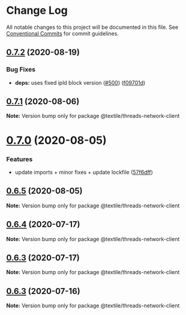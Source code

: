 # Change Log

All notable changes to this project will be documented in this file.
See [Conventional Commits](https://conventionalcommits.org) for commit guidelines.

## [0.7.2](https://github.com/textileio/js-threads/compare/@textile/threads-network-client@0.7.1...@textile/threads-network-client@0.7.2) (2020-08-19)


### Bug Fixes

* **deps:** uses fixed ipld block version ([#500](https://github.com/textileio/js-threads/issues/500)) ([f09701d](https://github.com/textileio/js-threads/commit/f09701d473157a8f5dd5c3d8f0668e2bf73cb5e5))





## [0.7.1](https://github.com/textileio/js-threads/compare/@textile/threads-network-client@0.7.0...@textile/threads-network-client@0.7.1) (2020-08-06)

**Note:** Version bump only for package @textile/threads-network-client





# [0.7.0](https://github.com/textileio/js-threads/compare/@textile/threads-network-client@0.6.5...@textile/threads-network-client@0.7.0) (2020-08-05)


### Features

* update imports + minor fixes + update lockfile ([57f6dff](https://github.com/textileio/js-threads/commit/57f6dff172705f75588df8094cf667abf5322e84))





## [0.6.5](https://github.com/textileio/js-threads/compare/@textile/threads-network-client@0.6.4...@textile/threads-network-client@0.6.5) (2020-08-05)

**Note:** Version bump only for package @textile/threads-network-client





## [0.6.4](https://github.com/textileio/js-threads/compare/@textile/threads-network-client@0.6.3...@textile/threads-network-client@0.6.4) (2020-07-17)

**Note:** Version bump only for package @textile/threads-network-client





## [0.6.3](https://github.com/textileio/js-threads/compare/@textile/threads-network-client@0.6.2...@textile/threads-network-client@0.6.3) (2020-07-17)

**Note:** Version bump only for package @textile/threads-network-client





## [0.6.3](https://github.com/textileio/js-threads/compare/@textile/threads-network-client@0.6.2...@textile/threads-network-client@0.6.3) (2020-07-16)

**Note:** Version bump only for package @textile/threads-network-client
